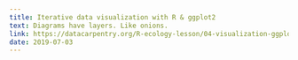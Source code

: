 ```yaml
---
title: Iterative data visualization with R & ggplot2
text: Diagrams have layers. Like onions.
link: https://datacarpentry.org/R-ecology-lesson/04-visualization-ggplot2.html
date: 2019-07-03
---
```

